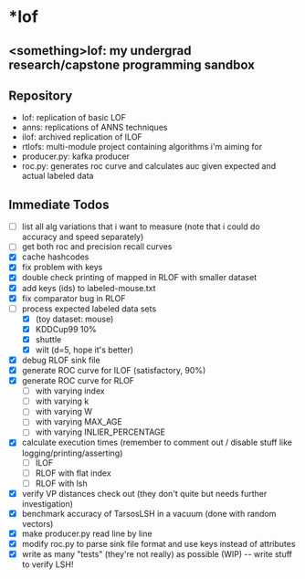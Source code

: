 # \*lof
\<something\>lof: my undergrad research/capstone programming sandbox
----------------
## Repository
- lof: replication of basic LOF
- anns: replications of ANNS techniques
- ilof: archived replication of ILOF
- rtlofs: multi-module project containing algorithms i'm aiming for
- producer.py: kafka producer
- roc.py: generates roc curve and calculates auc given expected and actual labeled data

## Immediate Todos

- [ ] list all alg variations that i want to measure (note that i could do accuracy and speed separately)
- [ ] get both roc and precision recall curves
- [x] cache hashcodes
- [x] fix problem with keys
- [x] double check printing of mapped in RLOF with smaller dataset
- [x] add keys (ids) to labeled-mouse.txt
- [x] fix comparator bug in RLOF
- [ ] process expected labeled data sets
    - [x] (toy dataset: mouse)
    - [x] KDDCup99 10%
    - [x] shuttle
    - [x] wilt (d=5, hope it's better)
- [x] debug RLOF sink file
- [x] generate ROC curve for ILOF (satisfactory, 90%)
- [x] generate ROC curve for RLOF
    - [ ] with varying index
    - [ ] with varying k
    - [ ] with varying W
    - [ ] with varying MAX_AGE
    - [ ] with varying INLIER_PERCENTAGE
- [x] calculate execution times (remember to comment out / disable stuff like logging/printing/asserting)
    - [ ] ILOF
    - [ ] RLOF with flat index
    - [ ] RLOF with lsh
- [x] verify VP distances check out (they don't quite but needs further investigation)
- [x] benchmark accuracy of TarsosLSH in a vacuum (done with random vectors)
- [x] make producer.py read line by line
- [x] modify roc.py to parse sink file format and use keys instead of attributes
- [x] write as many "tests" (they're not really) as possible (WIP) -- write stuff to verify LSH!

